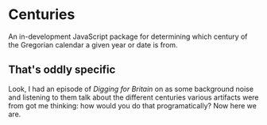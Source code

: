 # Centuries
An in-development JavaScript package for determining which century of the Gregorian calendar a given year or date is from.

## That's oddly specific
Look, I had an episode of _Digging for Britain_ on as some background noise and listening to them talk about the different centuries various artifacts were from got me thinking: how would you do that programatically? Now here we are.
